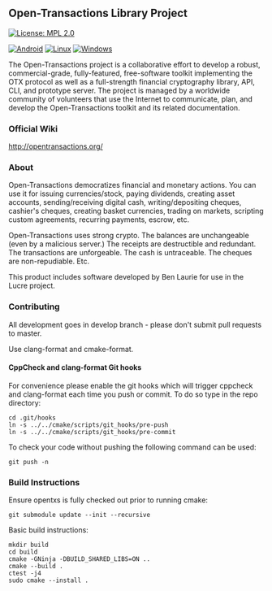## Open-Transactions Library Project

[![License: MPL 2.0](https://img.shields.io/badge/License-MPL%202.0-brightgreen.svg)](https://opensource.org/licenses/MPL-2.0)

[![Android](https://github.com/open-transactions/opentxs/workflows/Android/badge.svg)](https://github.com/Open-Transactions/opentxs/actions)
[![Linux](https://github.com/open-transactions/opentxs/workflows/Linux/badge.svg)](https://github.com/Open-Transactions/opentxs/actions)
[![Windows](https://github.com/open-transactions/opentxs/workflows/Windows/badge.svg)](https://github.com/Open-Transactions/opentxs/actions)

The Open-Transactions project is a collaborative effort to develop a robust,
commercial-grade, fully-featured, free-software toolkit implementing the OTX
protocol as well as a full-strength financial cryptography library, API, CLI,
and prototype server. The project is managed by a worldwide community of
volunteers that use the Internet to communicate, plan, and develop the
Open-Transactions toolkit and its related documentation.

### Official Wiki

http://opentransactions.org/

### About

Open-Transactions democratizes financial and monetary actions. You can use it
for issuing currencies/stock, paying dividends, creating asset accounts,
sending/receiving digital cash, writing/depositing cheques, cashier's cheques,
creating basket currencies, trading on markets, scripting custom agreements,
recurring payments, escrow, etc.

Open-Transactions uses strong crypto. The balances are unchangeable (even by a
malicious server.) The receipts are destructible and redundant. The transactions
are unforgeable. The cash is untraceable. The cheques are non-repudiable. Etc.

This product includes software developed by Ben Laurie for use in the Lucre
project.

### Contributing

All development goes in develop branch - please don't submit pull requests to
master.

Use clang-format and cmake-format.

#### CppCheck and clang-format Git hooks

For convenience please enable the git hooks which will trigger cppcheck and
clang-format each time you push or commit. To do so type in the repo directory:

    cd .git/hooks
    ln -s ../../cmake/scripts/git_hooks/pre-push
    ln -s ../../cmake/scripts/git_hooks/pre-commit

To check your code without pushing the following command can be used:

    git push -n

### Build Instructions

Ensure opentxs is fully checked out prior to running cmake:

    git submodule update --init --recursive

Basic build instructions:

    mkdir build
    cd build
    cmake -GNinja -DBUILD_SHARED_LIBS=ON ..
    cmake --build .
    ctest -j4
    sudo cmake --install .
